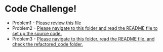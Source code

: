 # Code Challenge!

- Problem1 - [Please review this file](https://github.com/tuannguyen1702/Nguyen-Quoc-Tuan/blob/main/src/problem1/index.js)
- Problem2 - [Please navigate to this folder and read the README file to set up the source code.](https://github.com/tuannguyen1702/Nguyen-Quoc-Tuan/blob/main/src/problem2)
- Problem3 - [Please navigate to this folder, read the README file, and check the refactored_code folder.](https://github.com/tuannguyen1702/Nguyen-Quoc-Tuan/blob/main/src/problem3)
